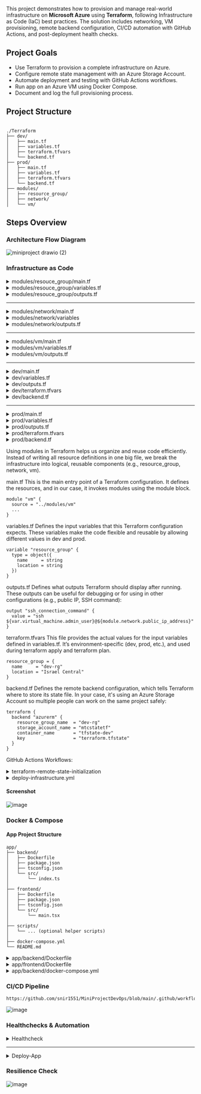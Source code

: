 This project demonstrates how to provision and manage real-world infrastructure on **Microsoft Azure** using **Terraform**, following Infrastructure as Code (IaC) best practices. The solution includes networking, VM provisioning, remote backend configuration, CI/CD automation with GitHub Actions, and post-deployment health checks.

## Project Goals

- Use Terraform to provision a complete infrastructure on Azure.
- Configure remote state management with an Azure Storage Account.
- Automate deployment and testing with GitHub Actions workflows.
- Run app on an Azure VM using Docker Compose.
- Document and log the full provisioning process.


## Project Structure

```

./Terraform
├── dev/
│   ├── main.tf
│   ├── variables.tf
│   ├── terraform.tfvars
│   └── backend.tf
├── prod/
│   ├── main.tf
│   ├── variables.tf
│   ├── terraform.tfvars
│   └── backend.tf
├── modules/
│   ├── resource_group/
│   ├── network/
│   └── vm/
```

## Steps Overview

### Architecture Flow Diagram 

![miniproject drawio (2)](https://github.com/user-attachments/assets/1220cacd-b9af-40c3-b9dc-2322c5c37621)




### Infrastructure as Code

<details> 
<summary>modules/resouce_group/main.tf</summary>

```
resource "azurerm_resource_group" "this" {
  name     = var.resource_group.name
  location = var.resource_group.location
  tags     = var.tags
}
```
</details>

<details> 
<summary>modules/resouce_group/variables.tf</summary>

```
variable "resource_group" {
  description = "Resource group configuration"
  type = object({
    name     = string
    location = string
  })
}

variable "tags" {
  description = "Tags for the resource group"
  type        = map(string)
}
```
</details>

<details> 
<summary>modules/resouce_group/outputs.tf</summary>

```
output "resource_group_name" {
  value = azurerm_resource_group.this.name
}

output "resource_group_location" {
  value = azurerm_resource_group.this.location
}
```
</details>

------------------------------------------

<details> 
<summary>modules/network/main.tf</summary>

```
resource "azurerm_virtual_network" "this" {
  name                = var.virtual_network.name
  resource_group_name = var.resource_group_name
  location            = var.location
  address_space       = var.virtual_network.address_space
  tags                = var.tags
}

resource "azurerm_subnet" "this" {
  name                 = var.subnet.name
  resource_group_name  = var.resource_group_name
  virtual_network_name = azurerm_virtual_network.this.name
  address_prefixes     = var.subnet.address_prefix
}

resource "azurerm_network_security_group" "this" {
  name                = var.nsg.name
  location            = var.location
  resource_group_name = var.resource_group_name
  tags                = var.tags
}

resource "azurerm_network_security_rule" "rules" {
  for_each = { for rule in var.nsg_rules : rule.name => rule }

  name                        = each.value.name
  priority                    = each.value.priority
  direction                   = "Inbound"
  access                      = "Allow"
  protocol                    = "*"
  source_port_range           = "*"
  destination_port_ranges     = [each.value.destination_port]
  source_address_prefix       = "*"
  destination_address_prefix  = "*"
  resource_group_name         = var.resource_group_name
  network_security_group_name = azurerm_network_security_group.this.name
}


resource "azurerm_subnet_network_security_group_association" "this" {
  subnet_id                 = azurerm_subnet.this.id
  network_security_group_id = azurerm_network_security_group.this.id
}

resource "azurerm_public_ip" "this" {
  name                = var.public_ip.name
  location            = var.location
  resource_group_name = var.resource_group_name
  allocation_method   = var.public_ip.allocation_method
  tags                = var.tags
}

resource "azurerm_network_interface" "this" {
  name                = var.network_interface.name
  location            = var.location
  resource_group_name = var.resource_group_name

  ip_configuration {
    name                          = var.network_interface.ip_configuration_name
    subnet_id                     = azurerm_subnet.this.id
    private_ip_address_allocation = var.network_interface.private_ip_allocation
    public_ip_address_id          = azurerm_public_ip.this.id
  }

  tags = var.tags
}
```
</details>


<details> 
<summary>modules/network/variables</summary>

```
variable "resource_group_name" {
  type        = string
  description = "Name of the resource group"
}

variable "location" {
  type        = string
  description = "Azure region"
}

variable "tags" {
  type        = map(string)
  description = "Common tags"
}

variable "virtual_network" {
  type = object({
    name          = string
    address_space = list(string)
  })
}

variable "subnet" {
  type = object({
    name           = string
    address_prefix = list(string)
  })
}

variable "nsg" {
  type = object({
    name = string
  })
  description = "NSG configuration (name only)"
}

variable "nsg_rules" {
  description = "List of NSG security rules"
  type = list(object({
    name             = string
    priority         = number
    destination_port = number
  }))
}

variable "public_ip" {
  description = "Public IP configuration"
  type = object({
    name              = string
    allocation_method = string
  })
}

variable "network_interface" {
  description = "NIC configuration"
  type = object({
    name                  = string
    ip_configuration_name = string
    private_ip_allocation = string
  })
}
```
</details>



<details> 
<summary>modules/network/outputs.tf</summary>

```
output "subnet_id" {
  value = azurerm_subnet.this.id
}

output "nsg_id" {
  value = azurerm_network_security_group.this.id
}

output "virtual_network_name" {
  description = "The name of the virtual network"
  value       = azurerm_virtual_network.this.name
}

output "network_interface_id" {
  description = "The ID of the network interface (NIC)"
  value       = azurerm_network_interface.this.id
}

output "public_ip_id" {
  description = "The ID of the public IP address"
  value       = azurerm_public_ip.this.id
}

output "public_ip_address" {
  description = "Public IP address of the virtual machine"
  value       = azurerm_public_ip.this.ip_address
}
```
</details>


---------------------------------------


<details> 
<summary>modules/vm/main.tf</summary>

```
resource "azurerm_linux_virtual_machine" "this" {
  name                = var.vm.name
  resource_group_name = var.resource_group_name
  location            = var.location
  size                = var.vm.size
  admin_username      = var.vm.admin_user

  network_interface_ids = [var.network_interface_id]

  admin_ssh_key {
    username   = var.vm.admin_user
    public_key = var.ssh_public_key
  }

  os_disk {
    caching              = var.vm.disk_caching
    storage_account_type = var.vm.disk_storage_type
  }

  source_image_reference {
    publisher = "Canonical"
    offer     = "0001-com-ubuntu-server-jammy"
    sku       = "22_04-lts-gen2"
    version   = "latest"
  }

  tags = var.tags

}
```
</details>


<details> 
<summary>modules/vm/variables.tf</summary>

```
variable "resource_group_name" {
  type        = string
  description = "Resource group name"
}

variable "location" {
  type        = string
  description = "Azure region"
}

variable "subnet_id" {
  description = "ID of the subnet to associate with the NIC"
  type        = string
}

variable "tags" {
  type        = map(string)
  description = "Common tags"
}

variable "vm" {
  description = "Virtual machine configuration"
  type = object({
    name                = string
    size                = string
    admin_user          = string
    public_ip_name      = string
    public_ip_alloc     = string
    nic_name            = string
    ip_config_name      = string
    private_ip_alloc    = string
    disk_caching        = string
    disk_storage_type   = string
  })
}

variable "network_interface_id" {
  description = "The ID of the network interface to attach to the VM"
  type        = string
}

variable "ssh_public_key" {
  description = "SSH public key for VM"
  type        = string
}
```
</details>


<details> 
<summary>modules/vm/outputs.tf</summary>

```
output "virtual_machine_id" {
  description = "ID of the virtual machine"
  value       = azurerm_linux_virtual_machine.this.id
}

output "virtual_machine_name" {
  description = "Name of the virtual machine"
  value       = azurerm_linux_virtual_machine.this.name
}
```
</details>

-----------------------------------

<details> 
<summary>dev/main.tf</summary>

```
terraform {
  required_providers {
    azurerm = {
      source  = "hashicorp/azurerm"
      version = "~> 3.0"
    }
  }
}

provider "azurerm" {
  features {
    resource_group {
      prevent_deletion_if_contains_resources = false
    }
  }
}



module "resource_group" {
  source         = "../modules/resource_group"
  resource_group = var.resource_group
  tags           = var.common_tags
}

module "network" {
  source              = "../modules/network"
  resource_group_name = module.resource_group.resource_group_name
  location            = module.resource_group.resource_group_location
  tags                = var.common_tags

  virtual_network = {
    name          = var.virtual_network.name
    address_space = var.virtual_network.address_space
  }

  subnet = {
    name           = var.subnet.name
    address_prefix = var.subnet.address_prefix
  }

  nsg = {
    name      = var.network_security_group.name
    rule_name = "ssh-rule"
  }

  public_ip         = var.public_ip
  network_interface = var.network_interface

  nsg_rules         = var.nsg_rules
}


module "vm" {
  source               = "../modules/vm"
  resource_group_name  = module.resource_group.resource_group_name
  location             = module.resource_group.resource_group_location
  subnet_id            = module.network.subnet_id
  tags                 = var.common_tags
  vm                   = var.virtual_machine
  network_interface_id = module.network.network_interface_id
  ssh_public_key       = var.ssh_public_key
}

```
</details>


<details> 
<summary>dev/variables.tf</summary>

```
# Resource Group
variable "resource_group" {
  description = "Resource group configuration"
  type = object({
    name     = string
    location = string
  })
}

# Tags
variable "common_tags" {
  description = "Tags applied to all resources"
  type        = map(string)
}

# Virtual Network
variable "virtual_network" {
  description = "Virtual network configuration"
  type = object({
    name          = string
    address_space = list(string)
  })
}

# Subnet
variable "subnet" {
  description = "Subnet configuration"
  type = object({
    name           = string
    address_prefix = list(string)
  })
}

# Network Security Group
variable "network_security_group" {
  description = "NSG configuration"
  type = object({
    name = string
  })
}

# NSG Rules
variable "nsg_rules" {
  description = "List of NSG security rules"
  type = list(object({
    name             = string
    priority         = number
    destination_port = number
  }))
}

# Public IP
variable "public_ip" {
  description = "Public IP configuration"
  type = object({
    name              = string
    allocation_method = string
  })
}

# Network Interface
variable "network_interface" {
  description = "NIC configuration"
  type = object({
    name                  = string
    ip_configuration_name = string
    private_ip_allocation = string
  })
}

# Virtual Machine
variable "virtual_machine" {
  description = "Virtual machine configuration"
  type = object({
    name              = string
    size              = string
    admin_user        = string
    public_ip_name    = string
    public_ip_alloc   = string
    nic_name          = string
    ip_config_name    = string
    private_ip_alloc  = string
    disk_caching      = string
    disk_storage_type = string
  })
}

# SSH Public Key
variable "ssh_public_key" {
  description = "SSH public key for VM"
  type        = string
}
```
</details>


<details> 
<summary>dev/outputs.tf</summary>

```
output "resource_group_name" {
  description = "The name of the resource group"
  value       = module.resource_group.resource_group_name
}

output "public_ip_address" {
  description = "Public IP address of the virtual machine"
  value       = module.network.public_ip_address
}

output "virtual_machine_id" {
  description = "ID of the deployed virtual machine"
  value       = module.vm.virtual_machine_id
}

output "virtual_machine_name" {
  description = "Name of the deployed virtual machine"
  value       = module.vm.virtual_machine_name
}

output "ssh_connection_command" {
  description = "Command to SSH into the VM"
  value       = "ssh ${var.virtual_machine.admin_user}@${module.network.public_ip_address}"
}
```
</details>


<details> 
<summary>dev/terraform.tfvars</summary>

```
resource_group = {
  name     = "dev-rg"
  location = "Israel Central"
}

common_tags = {
  environment = "dev"
}

virtual_network = {
  name          = "dev-vnet"
  address_space = ["10.0.0.0/16"]
}

subnet = {
  name           = "dev-subnet"
  address_prefix = ["10.0.1.0/24"]
}

network_security_group = {
  name = "dev-nsg"
}

nsg_rules = [
  {
    name             = "allow-ssh"
    priority         = 100
    destination_port = 22
  },
  {
    name             = "allow-frontend"
    priority         = 110
    destination_port = 3000
  },
  {
    name             = "allow-backend"
    priority         = 120
    destination_port = 8080
  }
]


public_ip = {
  name              = "dev-ip"
  allocation_method = "Static"
}

network_interface = {
  name                  = "dev-nic"
  ip_configuration_name = "internal"
  private_ip_allocation = "Dynamic"
}

virtual_machine = {
  name              = "dev-vm"
  size              = "Standard_B1s"
  admin_user        = "azureuser"
  public_ip_name    = "dev-ip"
  public_ip_alloc   = "Static"
  nic_name          = "dev-nic"
  ip_config_name    = "internal"
  private_ip_alloc  = "Dynamic"
  disk_caching      = "ReadWrite"
  disk_storage_type = "Standard_LRS"
}

```
</details>



<details> 
<summary>dev/backend.tf</summary>

```
terraform {
  backend "azurerm" {
    resource_group_name  = "dev-rg"
    storage_account_name = "mtcstatetf"
    container_name       = "tfstate-dev"
    key                  = "terraform.tfstate"
  }
}

```
</details>



--------------------------------------------


<details> 
<summary>prod/main.tf</summary>

```
terraform {
  required_providers {
    azurerm = {
      source  = "hashicorp/azurerm"
      version = "~> 3.0"
    }
  }
}

provider "azurerm" {
  features {
    resource_group {
      prevent_deletion_if_contains_resources = false
    }
  }
}



module "resource_group" {
  source         = "../modules/resource_group"
  resource_group = var.resource_group
  tags           = var.common_tags
}

module "network" {
  source              = "../modules/network"
  resource_group_name = module.resource_group.resource_group_name
  location            = module.resource_group.resource_group_location
  tags                = var.common_tags

  virtual_network = {
    name          = var.virtual_network.name
    address_space = var.virtual_network.address_space
  }

  subnet = {
    name           = var.subnet.name
    address_prefix = var.subnet.address_prefix
  }

  nsg = {
    name      = var.network_security_group.name
    rule_name = "ssh-rule"
  }

  public_ip         = var.public_ip
  network_interface = var.network_interface

  nsg_rules         = var.nsg_rules
}


module "vm" {
  source               = "../modules/vm"
  resource_group_name  = module.resource_group.resource_group_name
  location             = module.resource_group.resource_group_location
  subnet_id            = module.network.subnet_id
  tags                 = var.common_tags
  vm                   = var.virtual_machine
  network_interface_id = module.network.network_interface_id
  ssh_public_key       = var.ssh_public_key
}


```
</details>



<details> 
<summary>prod/variables.tf</summary>

```
# Resource Group
variable "resource_group" {
  description = "Resource group configuration"
  type = object({
    name     = string
    location = string
  })
}

# Common Tags
variable "common_tags" {
  description = "Tags applied to all resources"
  type        = map(string)
}

# Virtual Network
variable "virtual_network" {
  description = "Virtual network configuration"
  type = object({
    name          = string
    address_space = list(string)
  })
}

# Subnet
variable "subnet" {
  description = "Subnet configuration"
  type = object({
    name           = string
    address_prefix = list(string)
  })
}

# Network Security Group
variable "network_security_group" {
  description = "NSG configuration"
  type = object({
    name = string
  })
}

# NSG Rules
variable "nsg_rules" {
  description = "List of NSG security rules"
  type = list(object({
    name             = string
    priority         = number
    destination_port = number
  }))
}

# Public IP
variable "public_ip" {
  description = "Public IP configuration"
  type = object({
    name              = string
    allocation_method = string
  })
}

# Network Interface
variable "network_interface" {
  description = "NIC configuration"
  type = object({
    name                  = string
    ip_configuration_name = string
    private_ip_allocation = string
  })
}

# Virtual Machine
variable "virtual_machine" {
  description = "Virtual machine configuration"
  type = object({
    name              = string
    size              = string
    admin_user        = string
    public_ip_name    = string
    public_ip_alloc   = string
    nic_name          = string
    ip_config_name    = string
    private_ip_alloc  = string
    disk_caching      = string
    disk_storage_type = string
  })
}

# SSH Public Key
variable "ssh_public_key" {
  description = "SSH public key for VM"
  type        = string
}

```
</details>



<details> 
<summary>prod/outputs.tf</summary>

```
output "resource_group_name" {
  description = "The name of the resource group"
  value       = module.resource_group.resource_group_name
}

output "public_ip_address" {
  description = "Public IP address of the virtual machine"
  value       = module.network.public_ip_address
}

output "virtual_machine_id" {
  description = "ID of the deployed virtual machine"
  value       = module.vm.virtual_machine_id
}

output "virtual_machine_name" {
  description = "Name of the deployed virtual machine"
  value       = module.vm.virtual_machine_name
}

output "ssh_connection_command" {
  description = "Command to SSH into the VM"
  value       = "ssh ${var.virtual_machine.admin_user}@${module.network.public_ip_address}"
}

```
</details>


<details> 
<summary>prod/terraform.tfvars</summary>

```
resource_group = {
  name     = "prod-rg"
  location = "Israel Central"
}

common_tags = {
  environment = "prod"
}

virtual_network = {
  name          = "prod-vnet"
  address_space = ["10.1.0.0/16"]
}

subnet = {
  name           = "prod-subnet"
  address_prefix = ["10.1.1.0/24"]
}

network_security_group = {
  name = "prod-nsg"
}

nsg_rules = [
  {
    name             = "allow-ssh"
    priority         = 100
    destination_port = 22
  },
  {
    name             = "allow-frontend"
    priority         = 110
    destination_port = 3000
  },
  {
    name             = "allow-backend"
    priority         = 120
    destination_port = 8080
  }
]


public_ip = {
  name              = "prod-ip"
  allocation_method = "Static"
}

network_interface = {
  name                  = "prod-nic"
  ip_configuration_name = "internal"
  private_ip_allocation = "Dynamic"
}

virtual_machine = {
  name              = "prod-vm"
  size              = "Standard_B1s"
  admin_user        = "azureuser"
  public_ip_name    = "prod-ip"
  public_ip_alloc   = "Static"
  nic_name          = "prod-nic"
  ip_config_name    = "internal"
  private_ip_alloc  = "Dynamic"
  disk_caching      = "ReadWrite"
  disk_storage_type = "Standard_LRS"
}

```
</details>


<details> 
<summary>prod/backend.tf</summary>

```
terraform {
  backend "azurerm" {
    resource_group_name  = "prod-rg"
    storage_account_name = "mtcstatetf"
    container_name       = "tfstate-prod"
    key                  = "terraform.tfstate"
  }
}

```
</details>



Using modules in Terraform helps us organize and reuse code efficiently. Instead of writing all resource definitions in one big file, we break the infrastructure into logical, reusable components (e.g., resource_group, network, vm).

main.tf
This is the main entry point of a Terraform configuration.
It defines the resources, and in our case, it invokes modules using the module block.

```
module "vm" {
  source = "../modules/vm"
  ...
}
```

variables.tf
Defines the input variables that this Terraform configuration expects.
These variables make the code flexible and reusable by allowing different values in dev and prod.


```
variable "resource_group" {
  type = object({
    name     = string
    location = string
  })
}
```

outputs.tf
Defines what outputs Terraform should display after running.
These outputs can be useful for debugging or for using in other configurations (e.g., public IP, SSH command):

```
output "ssh_connection_command" {
  value = "ssh ${var.virtual_machine.admin_user}@${module.network.public_ip_address}"
}
```


terraform.tfvars
This file provides the actual values for the input variables defined in variables.tf.
It’s environment-specific (dev, prod, etc.), and used during terraform apply and terraform plan.


```
resource_group = {
  name     = "dev-rg"
  location = "Israel Central"
}
```

backend.tf
Defines the remote backend configuration, which tells Terraform where to store its state file.
In your case, it's using an Azure Storage Account so multiple people can work on the same project safely:


```
terraform {
  backend "azurerm" {
    resource_group_name  = "dev-rg"
    storage_account_name = "mtcstatetf"
    container_name       = "tfstate-dev"
    key                  = "terraform.tfstate"
  }
}
```

GitHub Actions Workflows:

<details> 
<summary>terraform-remote-state-initialization</summary>

```
name: Terraform Backend Setup

on:
  workflow_dispatch:
  workflow_call:
    inputs:
      environment:
        description: "Environment (dev/prod)"
        required: true
        type: string

jobs:
  setup-backend:
    name: Create Storage Account + Container for Terraform State
    runs-on: ubuntu-latest

    steps:
      - name: Azure Login
        uses: azure/login@v1
        with:
          creds: ${{ secrets.AZURE_CREDENTIALS }}

      - name: Create Backend Storage Resources
        env:
          ENVIRONMENT: ${{ inputs.environment }}
        run: |
          echo "ENVIRONMENT: $ENVIRONMENT"
          echo "CONTAINER_NAME: tfstate-${ENVIRONMENT}"
          RESOURCE_GROUP="${ENVIRONMENT}-rg"
          STORAGE_ACCOUNT="mtcstatetf" # MUST be globally unique
          CONTAINER_NAME="tfstate-${ENVIRONMENT}"
          LOCATION="israelcentral"

          echo "Checking for existing resource group..."
          az group show --name $RESOURCE_GROUP || \
          az group create --name $RESOURCE_GROUP --location $LOCATION

          echo "Checking for existing storage account..."
          az storage account show --name $STORAGE_ACCOUNT --resource-group $RESOURCE_GROUP || \
          az storage account create \
            --name $STORAGE_ACCOUNT \
            --resource-group $RESOURCE_GROUP \
            --location $LOCATION \
            --sku Standard_LRS \

          echo "Getting storage account key..."
          ACCOUNT_KEY=$(az storage account keys list \
            --resource-group $RESOURCE_GROUP \
            --account-name $STORAGE_ACCOUNT \
            --query '[0].value' -o tsv)

          echo "Checking for existing container..."
          az storage container show \
            --name $CONTAINER_NAME \
            --account-name $STORAGE_ACCOUNT \
            --account-key $ACCOUNT_KEY || \
          az storage container create \
            --name $CONTAINER_NAME \
            --account-name $STORAGE_ACCOUNT \
            --account-key $ACCOUNT_KEY

          echo "Backend container for '${{ inputs.environment }}' environment is ready."
```

</details>

<details> 
<summary>deploy-infrastructure.yml</summary>

```
name: Deploy-Infrastructure (Terraform)

on:
  workflow_call:
    inputs:
        environment:
          description: "Environment to deploy (dev/prod)"
          required: true
          type: string
    outputs:
      vm_ip:
        description: "Public IP of the VM"
        value: ${{ jobs.terraform.outputs.vm_ip }}
    secrets:
      AZURE_CREDENTIALS:
        required: true
      VM_SSH_KEY:
        required: true

jobs:
  terraform:
    name: Terraform Setup
    runs-on: ubuntu-latest
    outputs:
      vm_ip: ${{ steps.vm_ip.outputs.vm_ip }}
    defaults:
      run:
        working-directory: ./Terraform/${{ inputs.environment }}
    env:
      ARM_CLIENT_ID: ${{ fromJson(secrets.AZURE_CREDENTIALS).clientId }}
      ARM_CLIENT_SECRET: ${{ fromJson(secrets.AZURE_CREDENTIALS).clientSecret }}
      ARM_SUBSCRIPTION_ID: ${{ fromJson(secrets.AZURE_CREDENTIALS).subscriptionId }}
      ARM_TENANT_ID: ${{ fromJson(secrets.AZURE_CREDENTIALS).tenantId }}
      ENVIRONMENT: ${{ inputs.environment }}

    steps:
      - name: Checkout Code
        uses: actions/checkout@v3

      - name: Azure Login (CLI)
        uses: azure/login@v1
        with:
          creds: ${{ secrets.AZURE_CREDENTIALS }}

      - name: Setup Terraform
        uses: hashicorp/setup-terraform@v3
        with:
          terraform_version: 1.6.6

      - name: Write SSH Private Key
        run: |
          mkdir -p ~/.ssh
          echo "${{ secrets.VM_SSH_KEY }}" > ~/.ssh/id_rsa
          chmod 600 ~/.ssh/id_rsa

      - name: Derive SSH Public Key
        id: ssh
        run: |
          ssh-keygen -y -f ~/.ssh/id_rsa > ~/.ssh/id_rsa.pub
          echo "ssh_public_key=$(cat ~/.ssh/id_rsa.pub)" >> "$GITHUB_OUTPUT"

      - name: Terraform Init
        run: |
          echo '## terraform init' >> deployment_log.md
          echo "Initializing Terraform..." >> deployment_log.md
          terraform init 2>&1 | tee -a deployment_log.md

      - name: Conditionally Import Resource Group
        run: |
          RG_NAME="${ENVIRONMENT}-rg"
          SUB_ID="${{ env.ARM_SUBSCRIPTION_ID }}"
          MODULE_PATH="module.resource_group.azurerm_resource_group.this"

          echo "Checking if resource group is already in Terraform state..."
          if terraform state list | grep -q "$MODULE_PATH"; then
            echo "Resource group already managed in Terraform state. Skipping import."
          else
            echo "Checking if resource group exists in Azure..."
            EXISTS=$(az group exists --resource-group "$RG_NAME")
            if [ "$EXISTS" == "true" ]; then
              echo "Resource group exists. Importing into Terraform state..."
              terraform import -input=false -lock=false \
                -var="ssh_public_key=${{ steps.ssh.outputs.ssh_public_key }}" \
                "$MODULE_PATH" "/subscriptions/$SUB_ID/resourceGroups/$RG_NAME"
            else
              echo "Resource group does not exist. Terraform will create it during apply."
            fi
          fi


      - name: Terraform Apply
        run: |
          echo '## terraform apply' >> deployment_log.md
          echo "Applying Terraform configuration..." >> deployment_log.md
          terraform apply -auto-approve \
            -var="ssh_public_key=${{ steps.ssh.outputs.ssh_public_key }}" 2>&1 | tee -a deployment_log.md

      - name: Terraform Output
        id: vm_ip
        run: |
          echo '## terraform output' >> deployment_log.md
          IP=$(terraform output -raw public_ip_address)
          echo "Public IP from Terraform: $IP" | tee -a deployment_log.md
          echo "vm_ip=$IP" >> $GITHUB_OUTPUT

      - name: Upload Terraform Deployment Log
        uses: actions/upload-artifact@v4
        with:
          name: terraform-deployment-log
          path: ./Terraform/deployment_log.md
```

</details>

#### Screenshot

![image](https://github.com/user-attachments/assets/96b0e0f0-1111-46c9-8184-dc5f2e46874c)




### Docker & Compose

#### App Project Structure
```
app/
├── backend/
│   ├── Dockerfile
│   ├── package.json
│   ├── tsconfig.json
│   └── src/
│       └── index.ts
│
├── frontend/
│   ├── Dockerfile
│   ├── package.json
│   ├── tsconfig.json
│   └── src/
│       └── main.tsx
│
├── scripts/
│   └── ... (optional helper scripts)
│
├── docker-compose.yml
└── README.md
```

<details> 
<summary>app/backend/Dockerfile</summary>

```
FROM node:18-slim

RUN apt-get update && apt-get install -y curl && rm -rf /var/lib/apt/lists/*

WORKDIR /app

COPY package*.json ./

RUN npm install

COPY . .

EXPOSE 8080

CMD ["npm", "run", "dev"]
```

#### Dockerfile Explanation
```
FROM node:18-slim
```
- Uses the official Node.js v18 slim image as the base image.
- The slim version is lightweight and contains only essential packages, making the final image smaller.

```
RUN apt-get update && apt-get install -y curl && rm -rf /var/lib/apt/lists/*
```
- Updates the package list, installs curl, and then removes cached files to reduce image size.
- curl is often used for debugging or downloading files during development.

```
WORKDIR /app
```
- Sets the working directory to /app.
- If the directory doesn’t exist, it will be created.
- All subsequent instructions like COPY, RUN, etc. will be executed from this directory.

```
COPY package*.json ./
```
- Copies package.json and package-lock.json into the container.
- This allows Docker to cache dependencies and avoid reinstalling them unless these files change.

```
RUN npm install
```
- Installs all dependencies listed in package.json.

```
COPY . .
```
- Copies all remaining files from the host machine into the container's /app directory.

```
EXPOSE 8080
```
- Documents that the application inside the container will run on port 8080.
- This does not publish the port. It's just metadata for tools like Docker Compose

```
CMD ["npm", "run", "dev"]
```
- Defines the default command to run when the container starts.
- In this case, it starts the app using nodemon
</details>


<details> 
<summary>app/frontend/Dockerfile</summary>

```
FROM node:18-alpine

WORKDIR /app

COPY package*.json ./

RUN npm install

RUN apk add --no-cache curl

COPY . .

EXPOSE 3000
CMD ["npm", "start"]
```

#### Dockerfile Explanation

```
FROM node:18-alpine
```
- Uses the official Node.js version 18 based on the Alpine Linux distribution.
- alpine is a minimal image, reducing the size significantly.
- Ideal for frontend apps where keeping the image lightweight is important.

```
WORKDIR /app
```
- Sets the working directory inside the container to /app.
- All following commands (like COPY, RUN, etc.) will execute from this path.

```
COPY package*.json ./
```
- Copies both package.json and package-lock.json into the container.
- This allows Docker to cache npm install, speeding up rebuilds if dependencies haven’t changed.

```
RUN npm install
```
- Installs all Node.js dependencies listed in package.json.
- Since only the package*.json files were copied earlier, this layer is cached until those files change.

```
RUN apk add --no-cache curl
```
- Installs curl using Alpine's package manager apk.
- The --no-cache flag avoids storing cache files, keeping the image small.
- curl may be used for health checks, debugging, or testing APIs from within the container.


```
COPY . .
```
- Copies the entire frontend project (including src, public, etc.) into the /app folder in the container.

```
EXPOSE 3000
```
- Documents that the application runs on port 3000 inside the container.
- Does not publish the port automatically —> this must be done with -p or in docker-compose.yml.

```
CMD ["npm", "start"]
```
- Specifies the default command to run when the container starts.
- Typically, npm start runs the React development server (e.g., react-scripts start).

</details>


<details> 
<summary>app/backend/docker-compose.yml</summary>

```
version: "3.8"

services:
  backend:
    build: ./backend
    ports:
      - "${BACKEND_PORT}:${BACKEND_PORT}"
    # volumes:
    #   - ./backend:/app
    #   - /app/node_modules
    env_file:
      - .env
    depends_on:
      - mongo
    healthcheck:
      test: ["CMD", "curl", "-f", "http://localhost:${BACKEND_PORT}"]
      interval: 30s
      timeout: 5s
      retries: 3
    restart: unless-stopped
    networks:
      - appnet

  frontend:
    build: ./frontend
    ports:
      - "${FRONTEND_PORT}:${FRONTEND_PORT}"
    env_file:
      - .env
    depends_on:
      - backend
    healthcheck:
      test: ["CMD", "curl", "-f", "http://localhost:${FRONTEND_PORT}"]
      interval: 20s
      timeout: 5s
      retries: 5
      start_period: 40s
    restart: unless-stopped
    networks:
      - appnet


  mongo:
    image: mongo
    ports:
      - "${MONGO_PORT}:${MONGO_PORT}"
    env_file:
      - .env
    volumes:
      - mongo-data:/data/db
    restart: unless-stopped
    networks:
      - appnet

volumes:
  mongo-data:


networks:
  appnet:
    driver: bridge
```

This docker-compose.yml defines a multi-service Docker application including a frontend, backend, and MongoDB service.

##### Version:
```
version: "3.8"
```
- Specifies the Compose file format version.
- Version 3.8 is compatible with modern Docker features and widely supported.

##### backend service:
```
  backend:
    build: ./backend
```
- Builds the Docker image from the ./backend folder using its Dockerfile.

```
    ports:
      - "${BACKEND_PORT}:${BACKEND_PORT}"
```
- Maps the backend port from container to host using a .env variable (e.g., 8080:8080).

```
    env_file:
      - .env
```
- Loads environment variables from .env file into the container.

```
    depends_on:
      - mongo
```
- Ensures the mongo container starts before backend.

```
    healthcheck:
      test: ["CMD", "curl", "-f", "http://localhost:${BACKEND_PORT}"]
      interval: 30s
      timeout: 5s
      retries: 3
```
- Checks the backend health by sending a request to localhost:${BACKEND_PORT} every 30s.

```
restart: unless-stopped
```
- Automatically restarts the container unless it was explicitly stopped.

```
    networks:
      - appnet
```
- Connects the service to the shared appnet network.


###### frontend service

```
  frontend:
    build: ./frontend
```
- Builds the Docker image from the ./frontend folder.

```
    ports:
      - "${FRONTEND_PORT}:${FRONTEND_PORT}"
```
- Maps the frontend port from container to host using a .env variable (e.g., 3000:3000).

```
    depends_on:
      - backend
```
- Ensures the backend starts before the frontend.

```
    healthcheck:
      test: ["CMD", "curl", "-f", "http://localhost:${FRONTEND_PORT}"]
      interval: 20s
      timeout: 5s
      retries: 5
      start_period: 40s
```
- Waits 40s before starting health checks; checks if frontend is reachable.

```
    restart: unless-stopped
    networks:
      - appnet
```
- Auto-restarts unless stopped and joins appnet network.


##### mongo service

```
  mongo:
    image: mongo
```
- Uses the official mongo image from Docker Hub.

```
    ports:
      - "${MONGO_PORT}:${MONGO_PORT}"
```
- Exposes MongoDB on a host port defined in .env (e.g., 27017:27017).

```
    env_file:
      - .env
```
- Loads environment variables for MongoDB if needed (e.g., MONGO_INITDB_ROOT_USERNAME).

```
    volumes:
      - mongo-data:/data/db
```
Uses a named volume (mongo-data) to persist MongoDB data between restarts.

```
    restart: unless-stopped
    networks:
      - appnet
```
- Ensures MongoDB runs reliably and is connected to the shared app network.

##### Volumes

```
volumes:
  mongo-data:
```
- Named volume to persist MongoDB data outside the container lifecycle.


##### Networks

```
networks:
  appnet:
    driver: bridge
```
- Defines a custom bridge network for isolated communication between services.

</details>


### CI/CD Pipeline

```
https://github.com/snir1551/MiniProjectDevOps/blob/main/.github/workflows/cicd.yml
```

![image](https://github.com/user-attachments/assets/270aaab6-40b0-4bd0-8190-18ea236ebfd6)



### Healthchecks & Automation







<details> 
<summary>Healthcheck</summary>

```
name: Post-Reboot Healthcheck on App Ports Task9

on:
  workflow_dispatch:
  workflow_call:
    inputs:
      vm_ip:
        required: true
        type: string
  

jobs:
  check-access:
    runs-on: ubuntu-latest

    steps:
        
      - name: Check HTTP access on port 3000 (Frontend)
        run: |
          echo "Checking http://${{ inputs.vm_ip }}:3000 ..." > access-check.log
          if curl --fail --silent http://${{ inputs.vm_ip }}:3000; then
            echo "Port 3000 is accessible." >> access-check.log
          else
            echo "Port 3000 is NOT accessible." >> access-check.log
            exit 1
          fi

      - name: Check HTTP access on port 8080 (Backend)
        run: |
          echo "Checking http://${{ inputs.vm_ip }}:8080 ..." >> access-check.log
          if curl --fail --silent http://${{ inputs.vm_ip }}:8080; then
            echo "Port 8080 is accessible." >> access-check.log
          else
            echo "Port 8080 is NOT accessible." >> access-check.log
            exit 1
          fi

      - name: Upload access check log
        uses: actions/upload-artifact@v4
        with:
          name: post-reboot-healthcheck-log
          path: access-check.log
```

</details>


-------------------------------

<details> 
<summary>Deploy-App</summary>

```
name: Deploy to Azure VM 

on:
  workflow_dispatch:
  workflow_call:
    inputs:
      vm_ip:
        required: true
        type: string
      environment:
        description: "Environment (dev/prod)"
        required: true
        type: string

jobs:
  deploy:
    runs-on: ubuntu-latest

    steps:
      - name: Checkout code
        uses: actions/checkout@v4

      - name: Write SSH key
        run: |
          echo "${{ secrets.VM_SSH_KEY }}" > key.pem
          chmod 600 key.pem

      - name: Create .env file
        run: |
          echo "${{ secrets.ENV_FILE }}" > app/.env
          echo "REACT_APP_API_URL=http://${{ inputs.vm_ip }}:8080" >> app/.env

      - name: Clean Docker on VM
        run: |
          ssh -i key.pem -o StrictHostKeyChecking=no azureuser@${{ inputs.vm_ip }} "
            echo 'Cleaning Docker environment...'

            containers=\$(docker ps -q)
            if [ -n \"\$containers\" ]; then
              echo 'Stopping running containers...'
              docker stop \$containers
            else
              echo 'No running containers to stop.'
            fi

            sudo docker container prune -f
            sudo docker image prune -af
            sudo docker network prune -f

            volumes=\$(docker volume ls -q)
            if [ -n \"\$volumes\" ]; then
              echo 'Removing all Docker volumes...'
              docker volume rm \$volumes
            else
              echo 'No Docker volumes to remove.'
            fi
          "

      - name: Debug SSH command
        run: echo "ssh -i key.pem -o StrictHostKeyChecking=no azureuser@${{ inputs.vm_ip }}"

      - name: Sync app folder to Azure VM
        run: |
          ssh -i key.pem -o StrictHostKeyChecking=no azureuser@${{ inputs.vm_ip }} "mkdir -p /home/azureuser/MiniProject/app"
          rsync -az --delete --exclude='.git' --exclude='node_modules' -e "ssh -i key.pem -o StrictHostKeyChecking=no" ./app/ azureuser@${{ inputs.vm_ip }}:/home/azureuser/MiniProject/app/

      - name: Run setup script on VM
        run: |
          ssh -i key.pem -o StrictHostKeyChecking=no azureuser@${{ inputs.vm_ip }} << 'EOF'
            cd /home/azureuser/MiniProject/app/scripts
            chmod +x setup.sh
            ./setup.sh
          EOF

      - name: Deploy with Docker Compose
        env:
          ENVIRONMENT: ${{ inputs.environment }}
        run: |
          ssh -i key.pem -o StrictHostKeyChecking=no azureuser@${{ inputs.vm_ip }} "
            cd /home/azureuser/MiniProject/app &&
            sudo docker-compose -f docker-compose.yml -f docker-compose.${ENVIRONMENT}.yml down --remove-orphans
            sudo docker-compose -f docker-compose.yml -f docker-compose.${ENVIRONMENT}.yml up -d --build
          "

      - name: Healthcheck and get logs
        run: |
          ssh -i key.pem -o StrictHostKeyChecking=no azureuser@${{ inputs.vm_ip }} "
            sudo docker ps
          " > remote_logs.txt

      - name: Logs from Azure VM
        run: |
          ssh -i key.pem -o StrictHostKeyChecking=no azureuser@${{ inputs.vm_ip }} "
            cd /home/azureuser/MiniProject/app
            sudo docker-compose ps
            sudo docker-compose logs --tail=50
          " > remote_logs.txt

      - name: Upload logs
        uses: actions/upload-artifact@v4
        with:
          name: remote-logs
          path: remote_logs.txt

      - name: Cleanup SSH key
        run: rm key.pem

      - name: Cleanup .env file
        if: always()
        run: rm -f app/.env
```

</details>





### Resilience Check

![image](https://github.com/user-attachments/assets/c622f48f-0289-4823-b2a9-77c9cd63cbaf)

